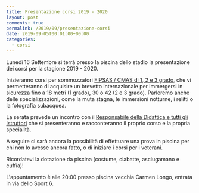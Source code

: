 ```yaml
---
title: Presentazione corsi 2019 - 2020
layout: post
comments: true
permalink: /2019/09/presentazione-corsi
date: 2019-09-05T00:01:00+00:00
categories:
  - corsi
---
```


Lunedì 16 Settembre si terrà presso la piscina dello stadio la presentazione dei corsi per la stagione 2019 - 2020.

Inizieranno corsi per sommozzatori [FIPSAS / CMAS di 1, 2 e 3 grado](/didattica), che vi permetteranno di acquisire un brevetto internazionale per immergersi in sicurezza fino a 18 metri (1 grado), 30 o 42 (2 e 3 grado). Parleremo anche delle specializzazioni, come la muta stagna, le immersioni notturne, i relitti o la fotografia subacquea.

La serata prevede un incontro con il [Responsabile della Didattica e tutti gli Istruttori](/chi-siamo) che si presenteranno e racconteranno il proprio corso e la propria specialità.

A seguire ci sarà ancora la possibilità di effettuare una prova in piscina per chi non lo avesse ancora fatto, o di iniziare i corsi per i veterani.

Ricordatevi la dotazione da piscina (costume, ciabatte, asciugamano e cuffia)!

L'appuntamento è alle 20:00 presso piscina vecchia Carmen Longo, entrata in via dello Sport 6.
